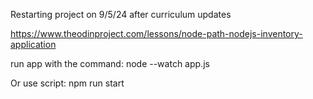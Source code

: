 Restarting project on 9/5/24 after curriculum updates

https://www.theodinproject.com/lessons/node-path-nodejs-inventory-application


run app with the command: 
node --watch app.js

Or use script: 
npm run start